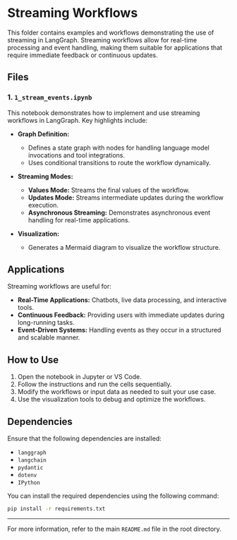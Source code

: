 # Streaming Workflows

This folder contains examples and workflows demonstrating the use of streaming in LangGraph. Streaming workflows allow for real-time processing and event handling, making them suitable for applications that require immediate feedback or continuous updates.

## Files

### 1. `1_stream_events.ipynb`
This notebook demonstrates how to implement and use streaming workflows in LangGraph. Key highlights include:

- **Graph Definition:**
  - Defines a state graph with nodes for handling language model invocations and tool integrations.
  - Uses conditional transitions to route the workflow dynamically.

- **Streaming Modes:**
  - **Values Mode:** Streams the final values of the workflow.
  - **Updates Mode:** Streams intermediate updates during the workflow execution.
  - **Asynchronous Streaming:** Demonstrates asynchronous event handling for real-time applications.

- **Visualization:**
  - Generates a Mermaid diagram to visualize the workflow structure.

## Applications

Streaming workflows are useful for:
- **Real-Time Applications:** Chatbots, live data processing, and interactive tools.
- **Continuous Feedback:** Providing users with immediate updates during long-running tasks.
- **Event-Driven Systems:** Handling events as they occur in a structured and scalable manner.

## How to Use

1. Open the notebook in Jupyter or VS Code.
2. Follow the instructions and run the cells sequentially.
3. Modify the workflows or input data as needed to suit your use case.
4. Use the visualization tools to debug and optimize the workflows.

## Dependencies

Ensure that the following dependencies are installed:
- `langgraph`
- `langchain`
- `pydantic`
- `dotenv`
- `IPython`

You can install the required dependencies using the following command:
```bash
pip install -r requirements.txt
```

---

For more information, refer to the main `README.md` file in the root directory.
